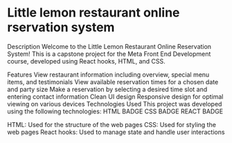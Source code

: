 # Little lemon restaurant online rservation system
Description
Welcome to the Little Lemon Restaurant Online Reservation System! This is a capstone project for the Meta Front End Development course, developed using React hooks, HTML, and CSS.

Features
View restaurant information including overview, special menu items, and testimonials
View available reservation times for a chosen date and party size
Make a reservation by selecting a desired time slot and entering contact information
Clean UI design
Responsive design for optimal viewing on various devices
Technologies Used
This project was developed using the following technologies:
HTML BADGE CSS BADGE REACT BADGE

HTML: Used for the structure of the web pages
CSS: Used for styling the web pages
React hooks: Used to manage state and handle user interactions
